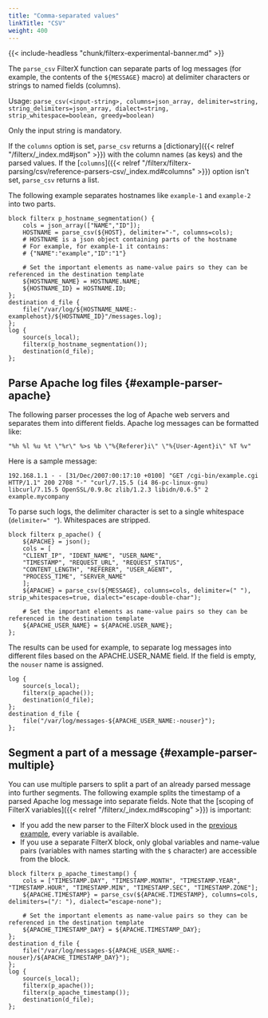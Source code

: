 ```yaml
---
title: "Comma-separated values"
linkTitle: "CSV"
weight: 400
---
```

<!-- This file is under the copyright of Axoflow, and licensed under Apache License 2.0, except for using the Axoflow and AxoSyslog trademarks. -->

{{< include-headless "chunk/filterx-experimental-banner.md" >}}

The `parse_csv` FilterX function can separate parts of log messages (for example, the contents of the `${MESSAGE}` macro) at delimiter characters or strings to named fields (columns).

Usage: `parse_csv(<input-string>, columns=json_array, delimiter=string, string_delimiters=json_array, dialect=string, strip_whitespace=boolean, greedy=boolean)`

Only the input string is mandatory.

If the `columns` option is set, `parse_csv` returns a [dictionary]({{< relref "/filterx/_index.md#json" >}}) with the column names (as keys) and the parsed values. If the [`columns`]({{< relref "/filterx/filterx-parsing/csv/reference-parsers-csv/_index.md#columns" >}}) option isn't set, `parse_csv` returns a list.

The following example separates hostnames like `example-1` and `example-2` into two parts.

```shell
block filterx p_hostname_segmentation() {
    cols = json_array(["NAME","ID"]);
    HOSTNAME = parse_csv(${HOST}, delimiter="-", columns=cols);
    # HOSTNAME is a json object containing parts of the hostname
    # For example, for example-1 it contains:
    # {"NAME":"example","ID":"1"}

    # Set the important elements as name-value pairs so they can be referenced in the destination template
    ${HOSTNAME_NAME} = HOSTNAME.NAME;
    ${HOSTNAME_ID} = HOSTNAME.ID;
};
destination d_file {
    file("/var/log/${HOSTNAME_NAME:-examplehost}/${HOSTNAME_ID}"/messages.log);
};
log {
    source(s_local);
    filterx(p_hostname_segmentation());
    destination(d_file);
};
```

## Parse Apache log files {#example-parser-apache}

The following parser processes the log of Apache web servers and separates them into different fields. Apache log messages can be formatted like:

```shell
"%h %l %u %t \"%r\" %>s %b \"%{Referer}i\" \"%{User-Agent}i\" %T %v"
```

Here is a sample message:

```shell
192.168.1.1 - - [31/Dec/2007:00:17:10 +0100] "GET /cgi-bin/example.cgi HTTP/1.1" 200 2708 "-" "curl/7.15.5 (i4 86-pc-linux-gnu) libcurl/7.15.5 OpenSSL/0.9.8c zlib/1.2.3 libidn/0.6.5" 2 example.mycompany
```

To parse such logs, the delimiter character is set to a single whitespace (`delimiter=" "`). Whitespaces are stripped.

```shell
block filterx p_apache() {
    ${APACHE} = json();
    cols = [
    "CLIENT_IP", "IDENT_NAME", "USER_NAME",
    "TIMESTAMP", "REQUEST_URL", "REQUEST_STATUS",
    "CONTENT_LENGTH", "REFERER", "USER_AGENT",
    "PROCESS_TIME", "SERVER_NAME"
    ];
    ${APACHE} = parse_csv(${MESSAGE}, columns=cols, delimiter=(" "), strip_whitespaces=true, dialect="escape-double-char");

    # Set the important elements as name-value pairs so they can be referenced in the destination template
    ${APACHE_USER_NAME} = ${APACHE.USER_NAME};
};
```

The results can be used for example, to separate log messages into different files based on the APACHE.USER_NAME field. If the field is empty, the `nouser` name is assigned.

```shell
log {
    source(s_local);
    filterx(p_apache());
    destination(d_file);
};
destination d_file {
    file("/var/log/messages-${APACHE_USER_NAME:-nouser}");
};
```

## Segment a part of a message {#example-parser-multiple}

You can use multiple parsers to split a part of an already parsed message into further segments. The following example splits the timestamp of a parsed Apache log message into separate fields. Note that the [scoping of FilterX variables]({{< relref "/filterx/_index.md#scoping" >}}) is important:

- If you add the new parser to the FilterX block used in the [previous example](#example-parser-apache), every variable is available.
- If you use a separate FilterX block, only global variables and name-value pairs (variables with names starting with the `$` character) are accessible from the block.

```shell
block filterx p_apache_timestamp() {
    cols = ["TIMESTAMP.DAY", "TIMESTAMP.MONTH", "TIMESTAMP.YEAR", "TIMESTAMP.HOUR", "TIMESTAMP.MIN", "TIMESTAMP.SEC", "TIMESTAMP.ZONE"];
    ${APACHE.TIMESTAMP} = parse_csv(${APACHE.TIMESTAMP}, columns=cols, delimiters=("/: "), dialect="escape-none");
    
    # Set the important elements as name-value pairs so they can be referenced in the destination template
    ${APACHE_TIMESTAMP_DAY} = ${APACHE.TIMESTAMP_DAY};
};
destination d_file {
    file("/var/log/messages-${APACHE_USER_NAME:-nouser}/${APACHE_TIMESTAMP_DAY}");
};
log {
    source(s_local);
    filterx(p_apache());
    filterx(p_apache_timestamp());
    destination(d_file);
};
```
